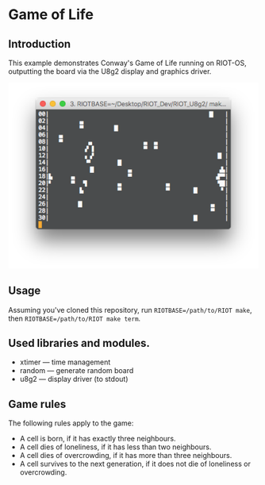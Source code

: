 # Game of Life

## Introduction
This example demonstrates Conway's Game of Life running on RIOT-OS, outputting the board via the U8g2 display and graphics driver.

![Game of Life](image.png)

## Usage
Assuming you've cloned this repository, run `RIOTBASE=/path/to/RIOT make`, then `RIOTBASE=/path/to/RIOT make term`.

## Used libraries and modules.
* xtimer &mdash; time management
* random &mdash; generate random board
* u8g2 &mdash; display driver (to stdout)

## Game rules
The following rules apply to the game:

 * A cell is born, if it has exactly three neighbours.
 * A cell dies of loneliness, if it has less than two neighbours.
 * A cell dies of overcrowding, if it has more than three neighbours.
 * A cell survives to the next generation, if it does not die of loneliness or overcrowding.
